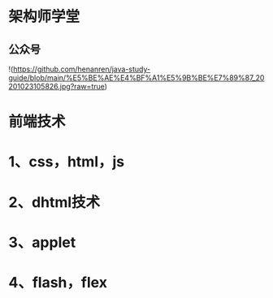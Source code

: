# 架构师学堂
## 公众号
!(https://github.com/henanren/java-study-guide/blob/main/%E5%BE%AE%E4%BF%A1%E5%9B%BE%E7%89%87_20201023105826.jpg?raw=true)

# 前端技术
# 1、css，html，js
# 2、dhtml技术
# 3、applet
# 4、flash，flex
